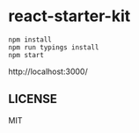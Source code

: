 # react-starter-kit

```
npm install
npm run typings install
npm start
```

http://localhost:3000/

## LICENSE

MIT
